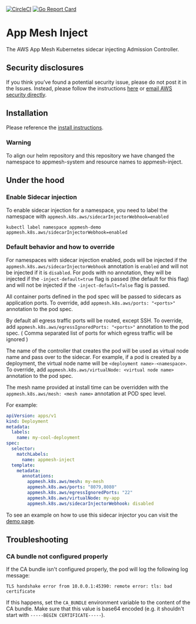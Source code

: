 [![CircleCI](https://circleci.com/gh/aws/aws-app-mesh-inject/tree/master.svg?style=svg)](https://circleci.com/gh/aws/aws-app-mesh-inject/tree/master)
[![Go Report Card](https://goreportcard.com/badge/github.com/aws/aws-app-mesh-inject)](https://goreportcard.com/report/github.com/aws/aws-app-mesh-inject)

# App Mesh Inject

The AWS App Mesh Kubernetes sidecar injecting Admission Controller.

## Security disclosures

If you think you’ve found a potential security issue, please do not post it in the Issues.  Instead, please follow the instructions [here](https://aws.amazon.com/security/vulnerability-reporting/) or [email AWS security directly](mailto:aws-security@amazon.com).

## Installation
Please reference the [install instructions](INSTALL.md).

### Warning
To align our helm repository and this repository we have changed the namespace to appmesh-system and resource names to appmesh-inject. 

## Under the hood
### Enable Sidecar injection

To enable sidecar injection for a namespace, you need to label the namespace with `appmesh.k8s.aws/sidecarInjectorWebhook=enabled`

```
kubectl label namespace appmesh-demo appmesh.k8s.aws/sidecarInjectorWebhook=enabled
```

### Default behavior and how to override

For namespaces with sidecar injection enabled, pods will be injected if the `appmesh.k8s.aws/sidecarInjectorWebhook` annotation is `enabled` and will not be injected if it is `disabled`.
For pods with no annotation, they will be injected if the `-inject-default=true` flag is passed (the default for this flag) and will not be injected if the `-inject-default=false` flag is passed.

All container ports defined in the pod spec will be passed to sidecars as application ports.
To override, add `appmesh.k8s.aws/ports: "<ports>"` annotation to the pod spec.

By default all egress traffic ports will be routed, except SSH.
To override, add `appmesh.k8s.aws/egressIgnoredPorts: "<ports>"` annotation to the pod spec. ( Comma separated list of ports for which egress traffic will be ignored )

The name of the controller that creates the pod will be used as virtual node name and pass over to the sidecar. For example, if a pod
is created by a deployment, the virtual node name will be `<deployment name>-<namespace>`.
To override, add `appmesh.k8s.aws/virtualNode: <virtual node name>` annotation to the pod spec.

The mesh name provided at install time can be overridden with the `appmesh.k8s.aws/mesh: <mesh name>` annotation at POD spec level.

For example:
```yaml
apiVersion: apps/v1
kind: Deployment
metadata:
  labels:
    name: my-cool-deployment
spec:
  selector:
    matchLabels:
      name: appmesh-inject
  template:
    metadata:
      annotations:
        appmesh.k8s.aws/mesh: my-mesh
        appmesh.k8s.aws/ports: "8079,8080"
        appmesh.k8s.aws/egressIgnoredPorts: "22"
        appmesh.k8s.aws/virtualNode: my-app
        appmesh.k8s.aws/sidecarInjectorWebhook: disabled
```

To see an example on how to use this sidecar injector you can visit the [demo page](https://github.com/aws/aws-app-mesh-examples/tree/master/examples/). 

## Troubleshooting

### CA bundle not configured properly

If the CA bundle isn't configured properly, the pod will log the following log message:

```
TLS handshake error from 10.0.0.1:45390: remote error: tls: bad certificate
```

If this happens, set the `CA_BUNDLE` environment variable to the content of the CA bundle. Make sure that this value is base64 encoded (e.g. it shouldn't start with `-----BEGIN CERTIFICATE-----`).
